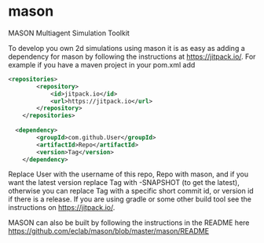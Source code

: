 # mason
MASON Multiagent Simulation Toolkit

To develop you own 2d simulations using mason it is as easy as adding a dependency for mason by following the instructions at https://jitpack.io/.  For example if you have a maven project in your pom.xml add

```xml
<repositories>
		<repository>
		    <id>jitpack.io</id>
		    <url>https://jitpack.io</url>
		</repository>
	</repositories>
  
  <dependency>
	    <groupId>com.github.User</groupId>
	    <artifactId>Repo</artifactId>
	    <version>Tag</version>
	</dependency>
```

Replace User with the username of this repo, Repo with mason, and if you want the latest version replace Tag with -SNAPSHOT (to get the latest), otherwise you can replace Tag with a specific short commit id, or version id if there is a release.  If you are using gradle or some other build tool see the instructions on https://jitpack.io/.

MASON can also be built by following the instructions in the README here https://github.com/eclab/mason/blob/master/mason/README
